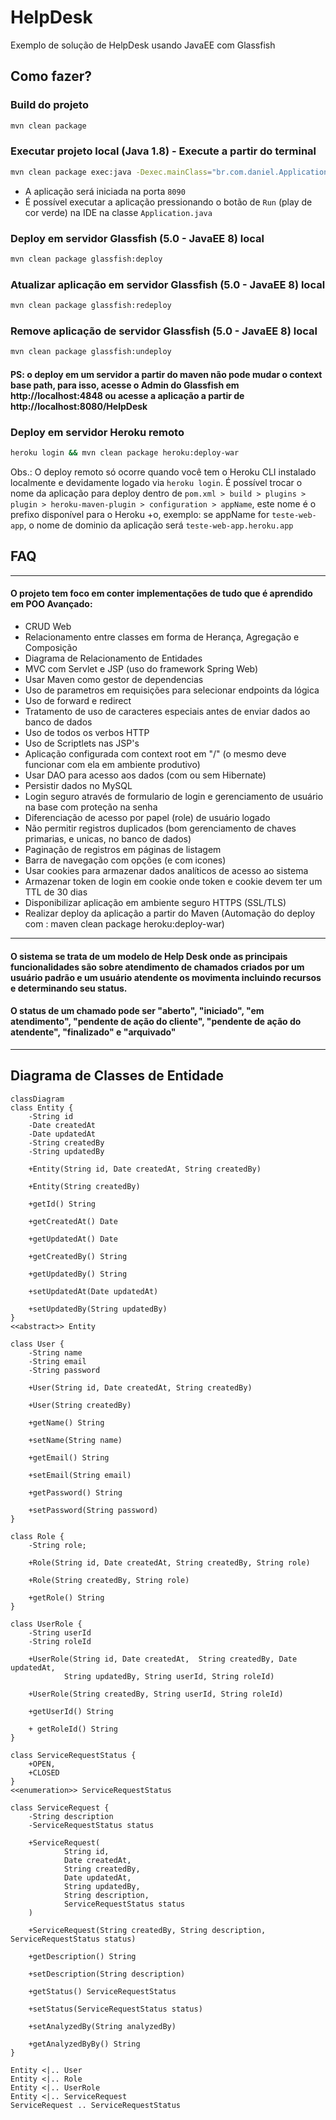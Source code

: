 # HelpDesk
Exemplo de solução de HelpDesk usando JavaEE com Glassfish

## Como fazer?

### Build do projeto
```bash
mvn clean package
```

### Executar projeto local (Java 1.8) - Execute a partir do terminal
```bash
mvn clean package exec:java -Dexec.mainClass="br.com.daniel.Application"
```
- A aplicação será iniciada na porta `8090`
- É possível executar a aplicação pressionando o botão de `Run` (play de cor verde) na IDE na classe `Application.java`

### Deploy em servidor Glassfish (5.0 - JavaEE 8) local
```bash
mvn clean package glassfish:deploy
```

### Atualizar aplicação em servidor Glassfish (5.0 - JavaEE 8) local
```bash
mvn clean package glassfish:redeploy
```

### Remove aplicação de servidor Glassfish (5.0 - JavaEE 8) local
```bash
mvn clean package glassfish:undeploy
```

#### PS: o deploy em um servidor a partir do maven não pode mudar o context base path, para isso, acesse o Admin do Glassfish em http://localhost:4848 ou acesse a aplicação a partir de http://localhost:8080/HelpDesk

### Deploy em servidor Heroku remoto
```bash
heroku login && mvn clean package heroku:deploy-war
```

Obs.: O deploy remoto só ocorre quando você tem o Heroku CLI instalado localmente e devidamente logado via `heroku login`. É possível trocar o nome da aplicação para deploy dentro de `pom.xml > build > plugins > plugin > heroku-maven-plugin > configuration > appName`, este nome é o prefixo disponível para o Heroku +o, exemplo: se appName for `teste-web-app`, o nome de dominio da aplicação será `teste-web-app.heroku.app`

## FAQ

---

#### O projeto tem foco em conter implementações de tudo que é aprendido em POO Avançado:

- CRUD Web
- Relacionamento entre classes em forma de Herança, Agregação e Composição
- Diagrama de Relacionamento de Entidades
- MVC com Servlet e JSP (uso do framework Spring Web)
- Usar Maven como gestor de dependencias
- Uso de parametros em requisições para selecionar endpoints da lógica
- Uso de forward e redirect
- Tratamento de uso de caracteres especiais antes de enviar dados ao banco de dados
- Uso de todos os verbos HTTP
- Uso de Scriptlets nas JSP's
- Aplicação configurada com context root em "/" (o mesmo deve funcionar com ela em ambiente produtivo)
- Usar DAO para acesso aos dados (com ou sem Hibernate)
- Persistir dados no MySQL
- Login seguro através de formulario de login e gerenciamento de usuário na base com proteção na senha
- Diferenciação de acesso por papel (role) de usuário logado
- Não permitir registros duplicados (bom gerenciamento de chaves primarias, e unicas, no banco de dados)
- Paginação de registros em páginas de listagem
- Barra de navegação com opções (e com icones)
- Usar cookies para armazenar dados analíticos de acesso ao sistema
- Armazenar token de login em cookie onde token e cookie devem ter um TTL de 30 dias
- Disponibilizar aplicação em ambiente seguro HTTPS (SSL/TLS)
- Realizar deploy da aplicação a partir do Maven (Automação do deploy com : maven clean package heroku:deploy-war)

---

#### O sistema se trata de um modelo de Help Desk onde as principais funcionalidades são sobre atendimento de chamados criados por um usuário padrão e um usuário atendente os movimenta incluindo recursos e determinando seu status.

#### O status de um chamado pode ser "aberto", "iniciado", "em atendimento", "pendente de ação do cliente", "pendente de ação do atendente", "finalizado" e "arquivado"

---

## Diagrama de Classes de Entidade

```mermaid
classDiagram
class Entity {
    -String id
    -Date createdAt
    -Date updatedAt
    -String createdBy
    -String updatedBy

    +Entity(String id, Date createdAt, String createdBy)

    +Entity(String createdBy)

    +getId() String

    +getCreatedAt() Date

    +getUpdatedAt() Date

    +getCreatedBy() String

    +getUpdatedBy() String

    +setUpdatedAt(Date updatedAt)

    +setUpdatedBy(String updatedBy)
}
<<abstract>> Entity

class User {
    -String name
    -String email
    -String password

    +User(String id, Date createdAt, String createdBy)

    +User(String createdBy)

    +getName() String

    +setName(String name)

    +getEmail() String

    +setEmail(String email)

    +getPassword() String

    +setPassword(String password)
}

class Role {
    -String role;

    +Role(String id, Date createdAt, String createdBy, String role)

    +Role(String createdBy, String role)

    +getRole() String
}

class UserRole {
    -String userId
    -String roleId

    +UserRole(String id, Date createdAt,  String createdBy, Date updatedAt,
            String updatedBy, String userId, String roleId)

    +UserRole(String createdBy, String userId, String roleId)

    +getUserId() String

    + getRoleId() String
}

class ServiceRequestStatus {
    +OPEN,
    +CLOSED
}
<<enumeration>> ServiceRequestStatus

class ServiceRequest {
    -String description
    -ServiceRequestStatus status

    +ServiceRequest(
            String id,
            Date createdAt,
            String createdBy,
            Date updatedAt,
            String updatedBy,
            String description,
            ServiceRequestStatus status
    )

    +ServiceRequest(String createdBy, String description, ServiceRequestStatus status)

    +getDescription() String

    +setDescription(String description)

    +getStatus() ServiceRequestStatus

    +setStatus(ServiceRequestStatus status)

    +setAnalyzedBy(String analyzedBy)

    +getAnalyzedByBy() String
}

Entity <|.. User
Entity <|.. Role
Entity <|.. UserRole
Entity <|.. ServiceRequest
ServiceRequest .. ServiceRequestStatus

```